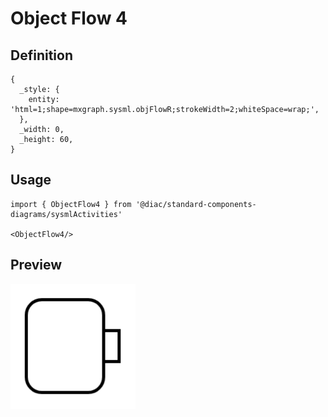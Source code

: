 # Object Flow 4

## Definition

```
{
  _style: { 
    entity: 'html=1;shape=mxgraph.sysml.objFlowR;strokeWidth=2;whiteSpace=wrap;',
  },
  _width: 0,
  _height: 60,
}
```

## Usage

```
import { ObjectFlow4 } from '@diac/standard-components-diagrams/sysmlActivities'

<ObjectFlow4/>
```

## Preview

<img src="./object-flow-4.png" width="200"/>
